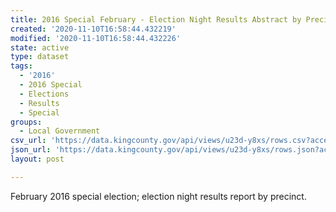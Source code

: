 ```yaml
---
title: 2016 Special February - Election Night Results Abstract by Precinct
created: '2020-11-10T16:58:44.432219'
modified: '2020-11-10T16:58:44.432226'
state: active
type: dataset
tags:
  - '2016'
  - 2016 Special
  - Elections
  - Results
  - Special
groups:
  - Local Government
csv_url: 'https://data.kingcounty.gov/api/views/u23d-y8xs/rows.csv?accessType=DOWNLOAD'
json_url: 'https://data.kingcounty.gov/api/views/u23d-y8xs/rows.json?accessType=DOWNLOAD'
layout: post

---
```

February 2016 special election; election night results report by precinct.
